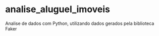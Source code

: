 # analise_aluguel_imoveis
Analise de dados com Python, utilizando dados gerados pela biblioteca Faker
